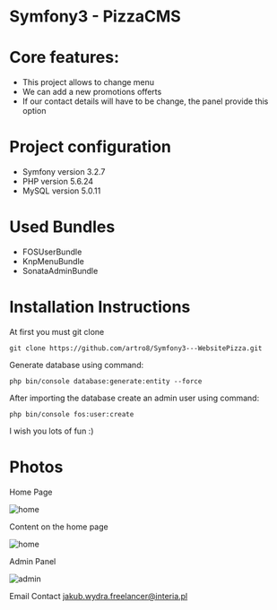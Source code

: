 Symfony3 - PizzaCMS
========================

Core features:
========================

- This project allows to change menu
- We can add a new promotions offerts
- If our contact details will have to be change, the panel provide this option

Project configuration
========================

- Symfony version 3.2.7
- PHP version 5.6.24
- MySQL version 5.0.11

Used Bundles
========================

- FOSUserBundle
- KnpMenuBundle
- SonataAdminBundle

Installation Instructions
========================

At first you must git clone
~~~
git clone https://github.com/artro8/Symfony3---WebsitePizza.git
~~~
Generate database using command:
~~~
php bin/console database:generate:entity --force
~~~
After importing the database create an admin user using command:
~~~
php bin/console fos:user:create 
~~~
I wish you lots of fun :)

Photos
========================

Home Page

![home](https://cloud.githubusercontent.com/assets/17146309/26152147/0a303886-3b06-11e7-820a-aeb6d101f5b1.png)

Content on the home page

![home](https://cloud.githubusercontent.com/assets/17146309/26152293/a55e29f8-3b06-11e7-9ff0-6961df1a3851.png)

Admin Panel

![admin](https://cloud.githubusercontent.com/assets/17146309/26152425/211ffd96-3b07-11e7-87ab-f5c828407b54.png)

Email Contact
jakub.wydra.freelancer@interia.pl
